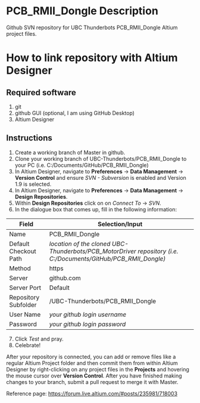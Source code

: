 # PCB_RMII_Dongle Description
Github SVN repository for UBC Thunderbots PCB_RMII_Dongle Altium project files. 

# How to link repository with Altium Designer
## Required software
1. git
2. github GUI (optional, I am using GitHub Desktop)
2. Altium Designer

## Instructions
1. Create a working branch of Master in github.
1. Clone your working branch of UBC-Thunderbots/PCB_RMII_Dongle to your PC (i.e. C:/Documents/GitHub/PCB_RMII_Dongle)
2. In Altium Designer, navigate to **Preferences** -> **Data Management** -> **Version Control** and ensure *SVN - Subversion* is enabled and Version 1.9 is selected.
4. In Altium Designer, navigate to **Preferences** -> **Data Management** -> **Design Repositories**.
5. Within **Design Repositories** click on on *Connect To* -> *SVN*.
6. In the dialogue box that comes up, fill in the following information:

Field | Selection/Input
--- | ---
Name | PCB_RMII_Dongle
Default Checkout Path | *location of the cloned UBC-Thunderbots/PCB_MotorDriver repository (i.e. C:/Documents/GitHub/PCB_RMII_Dongle)*
Method | https
Server | github.com
Server Port | Default
Repository Subfolder | /UBC-Thunderbots/PCB_RMII_Dongle
User Name | *your github login username*
Password | *your github login password*

7. Click *Test* and pray.
8. Celebrate!

After your repository is connected, you can add or remove files like a regular Altium Project folder and then commit them from within Altium Designer by right-clicking on any project files in the **Projects** and hovering the mouse cursor over **Version Control**. After you have finished making changes to your branch, submit a pull request to merge it with Master.

Reference page: https://forum.live.altium.com/#posts/235981/718003

